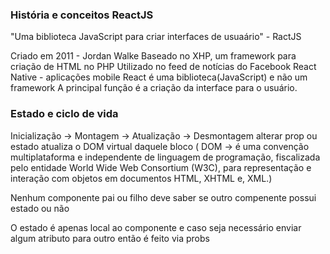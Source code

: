 ### História e conceitos ReactJS
"Uma biblioteca JavaScript para criar interfaces de usuaário" - RactJS

Criado em 2011 - Jordan Walke
Baseado no XHP, um framework para criação de HTML no PHP
Utilizado no feed de notícias do Facebook
React Native - aplicações mobile
React é uma biblioteca(JavaScript) e não um framework
A principal função é a criação da interface para o usuário.

### Estado e ciclo de vida
Inicialização -> Montagem -> Atualização -> Desmontagem 
alterar prop ou estado atualiza o DOM virtual daquele bloco
( DOM ->  é uma convenção multiplataforma e independente de linguagem de programação, fiscalizada pelo entidade World Wide Web Consortium (W3C), para representação e interação com objetos em documentos HTML, XHTML e, XML.)

Nenhum componente pai ou filho deve saber se outro compenente possui estado ou não

O estado é apenas local ao componente e caso seja necessário enviar algum atributo para outro então é feito via probs
